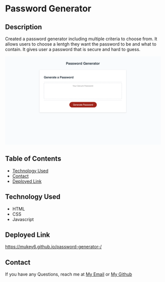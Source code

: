 # Password Generator

## Description 

Created a password generator including multiple criteria to choose from. It allows users to choose a lentgh they want the password to be and what to contain. It gives user a password that is secure and hard to guess.

![Password Generator screenshot](./assets/images/password-generator.png)

## Table of Contents
- [Technology Used](#technology-used)
- [Contact](#contact)
- [Deployed Link](#deployed-link)

## Technology Used
- HTML
- CSS 
- Javascript

## Deployed Link 
https://mukey6.github.io/password-generator-/

## Contact
If you have any Questions, reach me at [My Email](muk.ahmed13@gmail.com) or [My Github](https://github.com/mukey6)